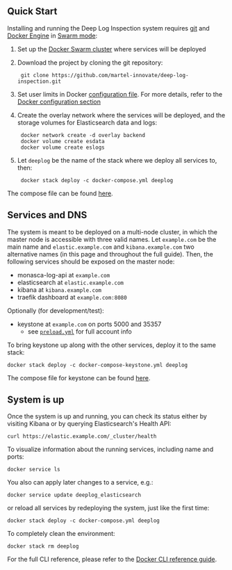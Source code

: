 ## Quick Start
Installing and running the Deep Log Inspection system requires [git](https://git-scm.com/book/en/v2/Getting-Started-Installing-Git) and [Docker Engine](https://www.docker.com/) in [Swarm mode](https://docs.docker.com/engine/swarm/):

1. Set up the [Docker Swarm cluster](https://docs.docker.com/get-started/part4/#create-a-cluster) where services will be deployed
2. Download the project by cloning the git repository:

        git clone https://github.com/martel-innovate/deep-log-inspection.git

3. Set user limits in Docker [configuration file](https://github.com/martel-innovate/deep-log-inspection/blob/master/log-server/config/docker.service). For more details, refer to the [Docker configuration section](docker.md)
4. Create the overlay network where the services will be deployed, and the storage volumes for Elasticsearch data and logs:

        docker network create -d overlay backend
        docker volume create esdata
        docker volume create eslogs

5. Let `deeplog` be the name of the stack where we deploy all services to, then:

        docker stack deploy -c docker-compose.yml deeplog

The compose file can be found [here](https://github.com/martel-innovate/deep-log-inspection/blob/master/log-server/docker-compose.yml).

## Services and DNS
The system is meant to be deployed on a multi-node cluster, in which the master node is accessible with three valid names. Let `example.com` be the main name and `elastic.example.com` and `kibana.example.com` two alternative names (in this page and throughout the full guide). Then, the following services should be exposed on the master node:

* monasca-log-api at `example.com`
* elasticsearch at `elastic.example.com`
* kibana at `kibana.example.com`
* traefik dashboard at `example.com:8080`

Optionally (for development/test):

* keystone at `example.com` on ports 5000 and 35357
    * see [`preload.yml`](https://github.com/martel-innovate/deep-log-inspection/blob/master/log-server/keystone/preload.yml) for full account info

To bring keystone up along with the other services, deploy it to the same stack:

    docker stack deploy -c docker-compose-keystone.yml deeplog

The compose file for keystone can be found [here](https://github.com/martel-innovate/deep-log-inspection/blob/master/log-server/docker-compose-keystone.yml).

## System is up
Once the system is up and running, you can check its status either by visiting Kibana or by querying Elasticsearch's Health API:

    curl https://elastic.example.com/_cluster/health

To visualize information about the running services, including name and ports:

    docker service ls

You also can apply later changes to a service, e.g.:

    docker service update deeplog_elasticsearch

or reload all services by redeploying the system, just like the first time:

    docker stack deploy -c docker-compose.yml deeplog

To completely clean the environment:

    docker stack rm deeplog

For the full CLI reference, please refer to the [Docker CLI reference guide](https://docs.docker.com/engine/reference/commandline/cli/).
